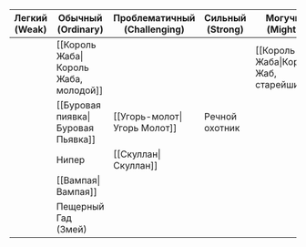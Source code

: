 | Легкий <br>(Weak) | Обычный (Ordinary)                    | Проблематичный<br>(Challenging) | Сильный<br>(Strong) | Могучий<br>(Mighty)                     |     |
| ----------------- | ------------------------------------- | ------------------------------- | ------------------- | --------------------------------------- | --- |
|                   | [[Король Жаба\|Король Жаба, молодой]] |                                 |                     | [[Король Жаба\|Король Жаб, старейшина]] |     |
|                   | [[Буровая пиявка\|Буровая Пьявка]]    | [[Угорь-молот\|Угорь Молот]]    | Речной охотник      |                                         |     |
|                   | Нипер                                 | [[Скуллан\|Скуллан]]            |                     |                                         |     |
|                   | [[Вампая\|Вампая]]                    |                                 |                     |                                         |     |
|                   | Пещерный Гад (Змей)                   |                                 |                     |                                         |     |
